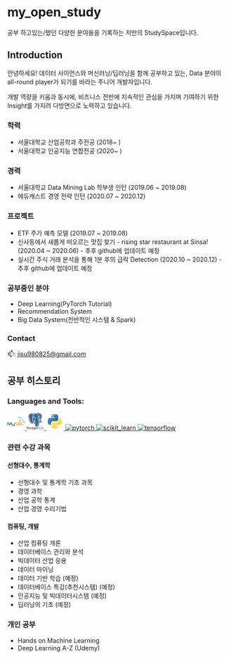 # my_open_study
공부 하고있는/했던 다양한 분야들을 기록하는 저만의 StudySpace입니다.

## Introduction
안녕하세요! 데이터 사이언스와 머신러닝/딥러닝을 함께 공부하고 있는, Data 분야의 all-round player가 되기를 바라는 주니어 개발자입니다.

개발 역량을 키움과 동시에, 비즈니스 전반에 지속적인 관심을 가지며 기여하기 위한 Insight를 가지려 다방면으로 노력하고 있습니다.

### 학력
* 서울대학교 산업공학과 주전공 (2018~ )
* 서울대학교 인공지능 연합전공 (2020~ )

### 경력
* 서울대학교 Data Mining Lab 학부생 인턴 (2019.06 ~ 2019.08)
* 에듀캐스트 경영 전략 인턴 (2020.07 ~ 2020.12)

### 프로젝트
* ETF 주가 예측 모델 (2019.07 ~ 2019.08)
* 신사동에서 새롭게 떠오르는 맛집 찾기 - rising star restaurant at Sinsa! (2020.04 ~ 2020.06) - 추후 github에 업데이트 예정
* 실시간 주식 거래 분석을 통해 1분 후의 급락 Detection (2020.10 ~ 2020.12) - 추후 github에 업데이트 예정

### 공부중인 분야
* Deep Learning(PyTorch Tutorial)
* Recommendation System
* Big Data System(전반적인 시스템 & Spark)

### Contact
📫: jisu980825@gmail.com


## 공부 히스토리

<h3 align="left">Languages and Tools:</h3>
<p align="left"> <a href="https://www.mysql.com/" target="_blank"> <img src="https://raw.githubusercontent.com/devicons/devicon/master/icons/mysql/mysql-original-wordmark.svg" alt="mysql" width="40" height="40"/> </a> <a href="https://www.postgresql.org" target="_blank"> <img src="https://raw.githubusercontent.com/devicons/devicon/master/icons/postgresql/postgresql-original-wordmark.svg" alt="postgresql" width="40" height="40"/> </a> <a href="https://www.python.org" target="_blank"> <img src="https://raw.githubusercontent.com/devicons/devicon/master/icons/python/python-original.svg" alt="python" width="40" height="40"/> </a> <a href="https://pytorch.org/" target="_blank"> <img src="https://www.vectorlogo.zone/logos/pytorch/pytorch-icon.svg" alt="pytorch" width="40" height="40"/> </a> <a href="https://scikit-learn.org/" target="_blank"> <img src="https://upload.wikimedia.org/wikipedia/commons/0/05/Scikit_learn_logo_small.svg" alt="scikit_learn" width="40" height="40"/> </a> <a href="https://www.tensorflow.org" target="_blank"> <img src="https://www.vectorlogo.zone/logos/tensorflow/tensorflow-icon.svg" alt="tensorflow" width="40" height="40"/> </a> </p>

### 관련 수강 과목
####  선형대수, 통계학
- 선형대수 및 통계학 기초 과목
- 경영 과학
- 산업 공학 통계
- 산업 경영 수리기법

#### 컴퓨팅, 개발
- 산업 컴퓨팅 개론
- 데이터베이스 관리와 분석
- 빅데이터 산업 응용
- 데이터 마이닝
- 데이터 기반 학습 (예정)
- 데이터베이스 특강(추천시스템) (예정)
- 인공지능 및 빅데이터시스템 (예정)
- 딥러닝의 기초 (예정)

### 개인 공부
- Hands on Machine Learning
- Deep Learning A-Z (Udemy)
